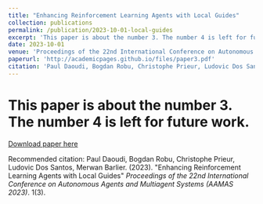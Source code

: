 ```yaml
---
title: "Enhancing Reinforcement Learning Agents with Local Guides"
collection: publications
permalink: /publication/2023-10-01-local-guides
excerpt: 'This paper is about the number 3. The number 4 is left for future work.'
date: 2023-10-01
venue: 'Proceedings of the 22nd International Conference on Autonomous Agents and Multiagent Systems (AAMAS 2023)'
paperurl: 'http://academicpages.github.io/files/paper3.pdf'
citation: 'Paul Daoudi, Bogdan Robu, Christophe Prieur, Ludovic Dos Santos, Merwan Barlier. (2023). "Enhancing Reinforcement Learning Agents with Local Guides" <i>Proceedings of the 22nd International Conference on Autonomous Agents and Multiagent Systems (AAMAS 2023)</i>. 1(3).'
---
```

# This paper is about the number 3. The number 4 is left for future work.

[Download paper here](http://academicpages.github.io/files/paper3.pdf)

Recommended citation: Paul Daoudi, Bogdan Robu, Christophe Prieur, Ludovic Dos Santos, Merwan Barlier. (2023). "Enhancing Reinforcement Learning Agents with Local Guides" <i>Proceedings of the 22nd International Conference on Autonomous Agents and Multiagent Systems (AAMAS 2023)</i>. 1(3).
